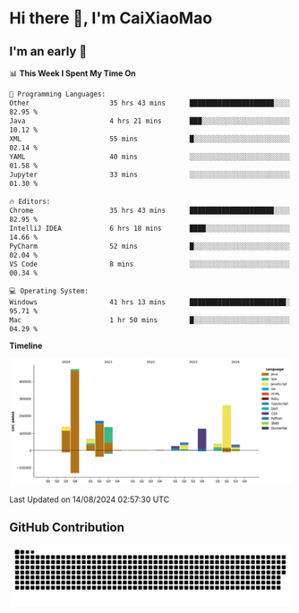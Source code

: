 # Hi there 👋, I'm CaiXiaoMao

## I'm an early 🐤
<!--START_SECTION:waka-->
📊 **This Week I Spent My Time On** 

```text
💬 Programming Languages: 
Other                    35 hrs 43 mins      █████████████████████░░░░   82.95 % 
Java                     4 hrs 21 mins       ███░░░░░░░░░░░░░░░░░░░░░░   10.12 % 
XML                      55 mins             █░░░░░░░░░░░░░░░░░░░░░░░░   02.14 % 
YAML                     40 mins             ░░░░░░░░░░░░░░░░░░░░░░░░░   01.58 % 
Jupyter                  33 mins             ░░░░░░░░░░░░░░░░░░░░░░░░░   01.30 % 

🔥 Editors: 
Chrome                   35 hrs 43 mins      █████████████████████░░░░   82.95 % 
IntelliJ IDEA            6 hrs 18 mins       ████░░░░░░░░░░░░░░░░░░░░░   14.66 % 
PyCharm                  52 mins             █░░░░░░░░░░░░░░░░░░░░░░░░   02.04 % 
VS Code                  8 mins              ░░░░░░░░░░░░░░░░░░░░░░░░░   00.34 % 

💻 Operating System: 
Windows                  41 hrs 13 mins      ████████████████████████░   95.71 % 
Mac                      1 hr 50 mins        █░░░░░░░░░░░░░░░░░░░░░░░░   04.29 % 
```

**Timeline**

![Lines of Code chart](https://raw.githubusercontent.com/caixiaomao/caixiaomao/main/assets/bar_graph.png)


 Last Updated on 14/08/2024 02:57:30 UTC
<!--END_SECTION:waka-->

## GitHub Contribution
<picture>
  <source media="(prefers-color-scheme: dark)" srcset="/dist/snake/github-contribution-grid-snake-dark.svg" />
  <source media="(prefers-color-scheme: light)" srcset="/dist/snake/github-contribution-grid-snake.svg" />
  <img alt="github contribution grid snake animation" src="/dist/snake/github-contribution-grid-snake.svg" />
</picture>
